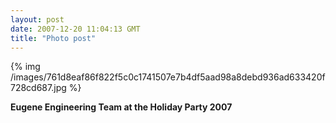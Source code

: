 ```yaml
---
layout: post
date: 2007-12-20 11:04:13 GMT
title: "Photo post"
---
```

{% img /images/761d8eaf86f822f5c0c1741507e7b4df5aad98a8debd936ad633420f728cd687.jpg %}

<b>Eugene Engineering Team at the Holiday Party 2007</b>